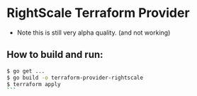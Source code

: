 RightScale Terraform Provider
============================



* Note this is still very alpha quality.  (and not working)


How to build and run:
-------------------

````bash
$ go get ...
$ go build -o terraform-provider-rightscale
$ terraform apply
```
